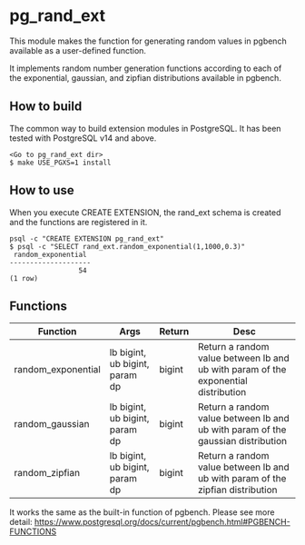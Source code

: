 # pg_rand_ext
This module makes the function for generating random values in pgbench available as a user-defined function.

It implements random number generation functions according to each of the exponential, gaussian, and zipfian distributions available in pgbench.

## How to build
The common way to build extension modules in PostgreSQL.
It has been tested with PostgreSQL v14 and above.
```
<Go to pg_rand_ext dir>
$ make USE_PGXS=1 install
```

## How to use
When you execute CREATE EXTENSION, the rand_ext schema is created and the functions are registered in it.
```
psql -c "CREATE EXTENSION pg_rand_ext"
$ psql -c "SELECT rand_ext.random_exponential(1,1000,0.3)"
 random_exponential 
--------------------
                 54
(1 row)
```

## Functions

| Function | Args | Return | Desc |
| ------------- | ------------- | ------------- | ------------- |
| random_exponential | lb bigint, ub bigint, param dp  | bigint | Return a random value between lb and ub with param of the exponential distribution |
| random_gaussian | lb bigint, ub bigint, param dp  | bigint | Return a random value between lb and ub with param of the gaussian distribution |
| random_zipfian | lb bigint, ub bigint, param dp  | bigint | Return a random value between lb and ub with param of the zipfian distribution |

It works the same as the built-in function of pgbench.
Please see more detail: https://www.postgresql.org/docs/current/pgbench.html#PGBENCH-FUNCTIONS

